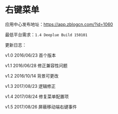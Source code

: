 # 右键菜单

应用中心发布地址：https://app.zblogcn.com/?id=1060

最低平台需求：`1.4 Deeplue Build 150101`

更新日志：

v1.0 2016/06/23 首个版本

v1.1 2016/06/28 修正兼容性问题

v1.2 2016/10/14 背景可更改

v1.3 2017/08/23 逻辑修正

v1.4 2017/08/24 修复菜单配置项

v1.5 2017/08/26 屏蔽移动端右键事件